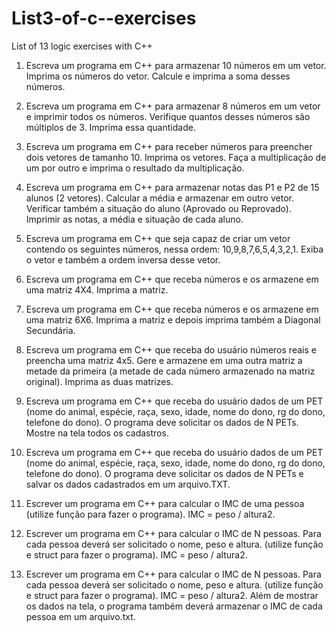 # List3-of-c--exercises
List of 13 logic exercises with C++

1.	Escreva um programa em C++ para armazenar 10 números em um vetor. Imprima os números do vetor. 
Calcule e imprima a soma desses números. 

2.	Escreva um programa em C++  para armazenar 8 números em um vetor e imprimir todos os números. 
Verifique quantos desses números são múltiplos de 3. Imprima essa quantidade.

3.	Escreva um programa em C++ para receber números para preencher dois vetores de tamanho 10. 
Imprima os vetores. Faça a multiplicação de um por outro e imprima o resultado da multiplicação.

4.	Escreva um programa em C++  para armazenar notas das P1 e P2 de 15 alunos (2 vetores). 
Calcular a média e armazenar em outro vetor. Verificar também a situação do aluno (Aprovado ou Reprovado). 
Imprimir as notas, a média e situação de cada aluno.

5.	Escreva um programa em C++  que seja capaz de criar um vetor contendo os seguintes números, nessa ordem: 10,9,8,7,6,5,4,3,2,1. 
Exiba o vetor e também a ordem inversa desse vetor.

6.	Escreva um programa em C++ que receba números e os armazene em uma matriz 4X4. Imprima a matriz.

7.	Escreva um programa em C++ que receba números e os armazene em uma matriz 6X6. 
Imprima a matriz e depois imprima também a Diagonal Secundária.

8.	Escreva um programa em C++ que receba do usuário números reais e preencha uma matriz 4x5. 
Gere e armazene em uma outra matriz a metade da primeira (a metade de cada número armazenado na matriz original). Imprima as duas matrizes.

9.	Escreva um programa em C++ que receba do usuário dados de um PET (nome do animal, espécie, raça, sexo, idade, nome do dono, rg do dono, telefone do dono). 
O programa deve solicitar os dados de N PETs. Mostre na tela todos os cadastros.

10.	Escreva um programa em C++ que receba do usuário dados de um PET (nome do animal, espécie, raça, sexo, idade, nome do dono, rg do dono, telefone do dono). 
O programa deve solicitar os dados de N PETs e salvar os dados cadastrados em um arquivo.TXT.

11.	Escrever um programa em C++ para calcular o IMC de uma pessoa (utilize função para fazer o programa). IMC = peso / altura2.

12.	Escrever um programa em C++ para calcular o IMC de N pessoas. Para cada pessoa deverá ser solicitado o nome, peso e altura. 
(utilize função e struct para fazer o programa). IMC = peso / altura2.

13.	Escrever um programa em C++ para calcular o IMC de N pessoas. Para cada pessoa deverá ser solicitado o nome, peso e altura. 
(utilize função e struct para fazer o programa). IMC = peso / altura2. 
Além de mostrar os dados na tela, o programa também deverá armazenar o IMC de cada pessoa em um arquivo.txt.
